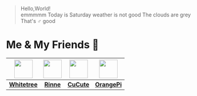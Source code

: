 > Hello,World!  
emmmmm
Today is Saturday
weather is not good
The clouds are grey  
That's ♂ good

# Me & My Friends 👀

| [<img src="https://avatars1.githubusercontent.com/u/30620231" width = "50"/>](https://github.com/MikeAure) | [<img src="https://avatars0.githubusercontent.com/u/21150043" width = "50"/>](https://github.com/Cutano) | [<img src="https://avatars0.githubusercontent.com/u/69199148" width = "50"/>](https://github.com/Cu50) | [<img src="https://avatars2.githubusercontent.com/u/67536358" width = "50"/>](https://github.com/CH3-Orange)
| :-----: | :-----: | :-----: | :-----: |
| [**Whitetree**](https://github.com/MikeAure) | [**Rinne**](https://github.com/Cutano) | [**CuCute**](https://github.com/Cu50) | [**OrangePi**](https://github.com/CH3-Orange)
